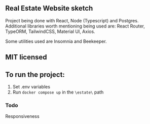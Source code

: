 ## Real Estate Website sketch
Project being done with React, Node (Typescript) and Postgres.\
Additional libraries worth mentioning being used are: React Router, TypeORM, TailwindCSS, Material UI, Axios.

Some utilities used are Insomnia and Beekeeper.

## MIT licensed

## To run the project:
1. Set .env variables
2. Run `docker compose up` in the `\estate\` path

### Todo
Responsiveness